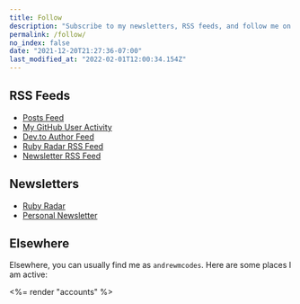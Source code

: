 ```yaml
---
title: Follow
description: "Subscribe to my newsletters, RSS feeds, and follow me on Twitter @andrewmcodes"
permalink: /follow/
no_index: false
date: "2021-12-20T21:27:36-07:00"
last_modified_at: "2022-02-01T12:00:34.154Z"
---
```


## RSS Feeds

- [Posts Feed](/feed.xml)
- [My GitHub User Activity](https://github.com/andrewmcodes.atom)
- [Dev.to Author Feed](https://dev.to/feed/andrewmcodes)
- [Ruby Radar RSS Feed](https://rubyradar.dev/?format=rss)
- [Newsletter RSS Feed](https://newsletter.andrewm.codes/?format=rss)

## Newsletters

- [Ruby Radar](https://rubyradar.dev)
- [Personal Newsletter](https://newsletter.andrewm.codes)

## Elsewhere

Elsewhere, you can usually find me as `andrewmcodes`. Here are some places I am active:

<%= render "accounts" %>

